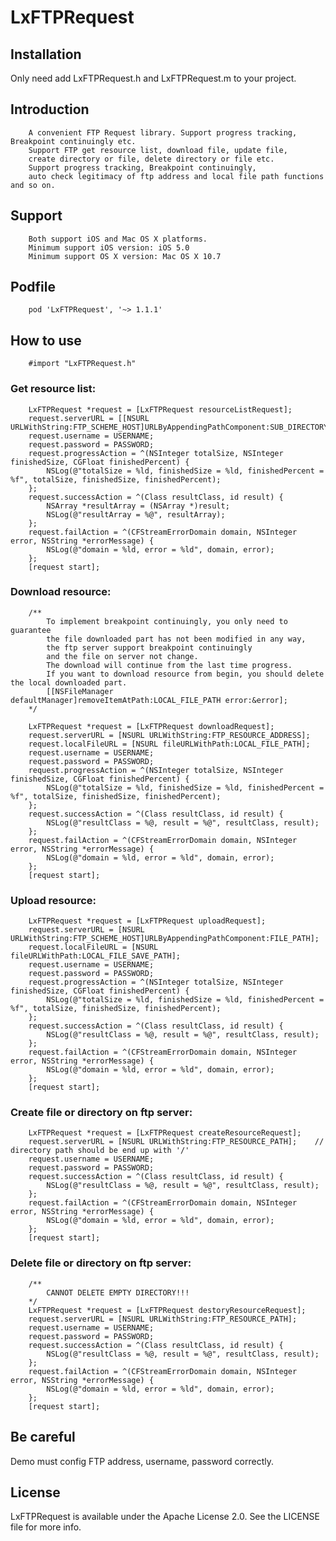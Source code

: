 LxFTPRequest
============

Installation
------------
Only need add LxFTPRequest.h and LxFTPRequest.m to your project.

Introduction
------------
        A convenient FTP Request library. Support progress tracking, Breakpoint continuingly etc.
        Support FTP get resource list, download file, update file, 
        create directory or file, delete directory or file etc.
        Support progress tracking, Breakpoint continuingly, 
        auto check legitimacy of ftp address and local file path functions and so on.
Support
------------
        Both support iOS and Mac OS X platforms.
        Minimum support iOS version: iOS 5.0
        Minimum support OS X version: Mac OS X 10.7

Podfile
------------
        pod 'LxFTPRequest', '~> 1.1.1'

How to use
-----------
        #import "LxFTPRequest.h"
### Get resource list:

        LxFTPRequest *request = [LxFTPRequest resourceListRequest];
        request.serverURL = [[NSURL URLWithString:FTP_SCHEME_HOST]URLByAppendingPathComponent:SUB_DIRECTORY];
        request.username = USERNAME;
        request.password = PASSWORD;
        request.progressAction = ^(NSInteger totalSize, NSInteger finishedSize, CGFloat finishedPercent) {
            NSLog(@"totalSize = %ld, finishedSize = %ld, finishedPercent = %f", totalSize, finishedSize, finishedPercent); 
        };
        request.successAction = ^(Class resultClass, id result) {
            NSArray *resultArray = (NSArray *)result;
            NSLog(@"resultArray = %@", resultArray);  
        };
        request.failAction = ^(CFStreamErrorDomain domain, NSInteger error, NSString *errorMessage) {
            NSLog(@"domain = %ld, error = %ld", domain, error);
        };
        [request start];

### Download resource:

        /**
            To implement breakpoint continuingly, you only need to guarantee
            the file downloaded part has not been modified in any way, 
            the ftp server support breakpoint continuingly
            and the file on server not change. 
            The download will continue from the last time progress.
            If you want to download resource from begin, you should delete the local downloaded part.
            [[NSFileManager defaultManager]removeItemAtPath:LOCAL_FILE_PATH error:&error];
        */

        LxFTPRequest *request = [LxFTPRequest downloadRequest];
        request.serverURL = [NSURL URLWithString:FTP_RESOURCE_ADDRESS];
        request.localFileURL = [NSURL fileURLWithPath:LOCAL_FILE_PATH];
        request.username = USERNAME;
        request.password = PASSWORD;
        request.progressAction = ^(NSInteger totalSize, NSInteger finishedSize, CGFloat finishedPercent) {
            NSLog(@"totalSize = %ld, finishedSize = %ld, finishedPercent = %f", totalSize, finishedSize, finishedPercent); 
        };
        request.successAction = ^(Class resultClass, id result) {
            NSLog(@"resultClass = %@, result = %@", resultClass, result);  
        };
        request.failAction = ^(CFStreamErrorDomain domain, NSInteger error, NSString *errorMessage) {
            NSLog(@"domain = %ld, error = %ld", domain, error);
        };
        [request start];
            
### Upload resource:

        LxFTPRequest *request = [LxFTPRequest uploadRequest];
        request.serverURL = [NSURL URLWithString:FTP_SCHEME_HOST]URLByAppendingPathComponent:FILE_PATH];
        request.localFileURL = [NSURL fileURLWithPath:LOCAL_FILE_SAVE_PATH];
        request.username = USERNAME;
        request.password = PASSWORD;
        request.progressAction = ^(NSInteger totalSize, NSInteger finishedSize, CGFloat finishedPercent) {
            NSLog(@"totalSize = %ld, finishedSize = %ld, finishedPercent = %f", totalSize, finishedSize, finishedPercent); 
        };
        request.successAction = ^(Class resultClass, id result) {
            NSLog(@"resultClass = %@, result = %@", resultClass, result);
        };
        request.failAction = ^(CFStreamErrorDomain domain, NSInteger error, NSString *errorMessage) {
            NSLog(@"domain = %ld, error = %ld", domain, error);
        };
        [request start];
            
### Create file or directory on ftp server:

        LxFTPRequest *request = [LxFTPRequest createResourceRequest];
        request.serverURL = [NSURL URLWithString:FTP_RESOURCE_PATH];    // directory path should be end up with '/'
        request.username = USERNAME;
        request.password = PASSWORD;
        request.successAction = ^(Class resultClass, id result) {
            NSLog(@"resultClass = %@, result = %@", resultClass, result);
        };
        request.failAction = ^(CFStreamErrorDomain domain, NSInteger error, NSString *errorMessage) {
            NSLog(@"domain = %ld, error = %ld", domain, error);
        };
        [request start];

### Delete file or directory on ftp server:

        /**
            CANNOT DELETE EMPTY DIRECTORY!!!
        */
        LxFTPRequest *request = [LxFTPRequest destoryResourceRequest];
        request.serverURL = [NSURL URLWithString:FTP_RESOURCE_PATH];
        request.username = USERNAME;
        request.password = PASSWORD;
        request.successAction = ^(Class resultClass, id result) {
            NSLog(@"resultClass = %@, result = %@", resultClass, result);
        };
        request.failAction = ^(CFStreamErrorDomain domain, NSInteger error, NSString *errorMessage) {
            NSLog(@"domain = %ld, error = %ld", domain, error);
        };
        [request start];
        
Be careful            
-----------
Demo must config FTP address, username, password correctly.

License
-----------
LxFTPRequest is available under the Apache License 2.0. See the LICENSE file for more info.

